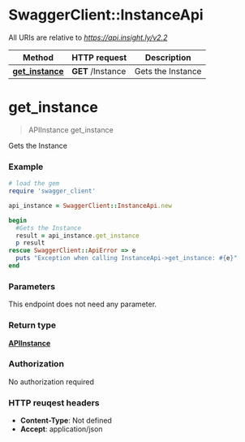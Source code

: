 # SwaggerClient::InstanceApi

All URIs are relative to *https://api.insight.ly/v2.2*

Method | HTTP request | Description
------------- | ------------- | -------------
[**get_instance**](InstanceApi.md#get_instance) | **GET** /Instance | Gets the Instance


# **get_instance**
> APIInstance get_instance

Gets the Instance

### Example
```ruby
# load the gem
require 'swagger_client'

api_instance = SwaggerClient::InstanceApi.new

begin
  #Gets the Instance
  result = api_instance.get_instance
  p result
rescue SwaggerClient::ApiError => e
  puts "Exception when calling InstanceApi->get_instance: #{e}"
end
```

### Parameters
This endpoint does not need any parameter.

### Return type

[**APIInstance**](APIInstance.md)

### Authorization

No authorization required

### HTTP reuqest headers

 - **Content-Type**: Not defined
 - **Accept**: application/json



